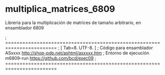 # multiplica_matrices_6809
Librería para la multiplicación de matrices de tamaño arbitrario, en ensamblador 6809

; ========================================================================
; [ Tab=8. UTF-8. ]
; Código para ensamblador ASxxxx <http://shop-pdp.net/ashtml/asxxxx.htm>
; Entorno de ejecución m6809-run <https://github.com/bcd/exec09>
; ========================================================================

